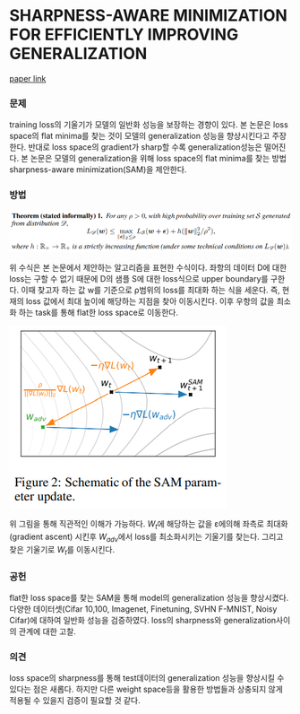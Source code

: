 # SHARPNESS-AWARE MINIMIZATION FOR EFFICIENTLY IMPROVING GENERALIZATION

[paper link](https://arxiv.org/abs/2010.01412)

### 문제

training loss의 기울기가 모델의 일반화 성능을 보장하는 경향이 있다. 본 논문은 loss space의 flat minima를 찾는 것이 모델의 generalization 성능을
향상시킨다고 주장한다. 반대로 loss space의 gradient가 sharp할 수록 generalization성능은 떨어진다. 본 논문은 모델의 generalization을 위해
loss space의 flat minima를 찾는 방법 sharpness-aware minimization(SAM)을 제안한다.

### 방법

<img src="../resource/foret2020sharpness_1.png">

위 수식은 본 논문에서 제안하는 알고리즘을 표현한 수식이다.
좌항의 데이터 D에 대한 loss는 구할 수 없기 때문에 D의 샘플 S에 대한 loss식으로 upper boundary를 구한다. 이때 찾고자 하는 값 w를 기준으로 ρ범위의
loss를 최대화 하는 식을 세운다. 즉, 현재의 loss 값에서 최대 높이에 해당하는 지점을 찾아 이동시킨다. 이후 우항의 값을 최소화 하는 task를 통해 flat한
loss space로 이동한다. 

<img src="../resource/foret2020sharpness_2.png">

위 그림을 통해 직관적인 이해가 가능하다.
$W_{t}$에 해당하는 값을 ε에의해 좌측로 최대화(gradient ascent) 시킨후 $W_{adv}$에서 loss를 최소화시키는 기울기를 찾는다. 그리고 찾은 기울기로 
$W_{t}$를 이동시킨다. 

### 공헌

flat한 loss space를 찾는 SAM을 통해 model의 generalization 성능을 향상시켰다. 다양한 데이터셋(Cifar 10,100, Imagenet, Finetuning, SVHN F-MNIST, Noisy Cifar)에 대하여 일반화 성능을 검증하였다. 
loss의 sharpness와 generalization사이의 관계에 대한 고찰.

### 의견

loss space의 sharpness를 통해 test데이터의 generalization 성능을 향상시킬 수 있다는 점은 새롭다. 하지만 다른 weight space등을 활용한 방법들과
상충되지 않게 적용될 수 있을지 검증이 필요할 것 같다.

